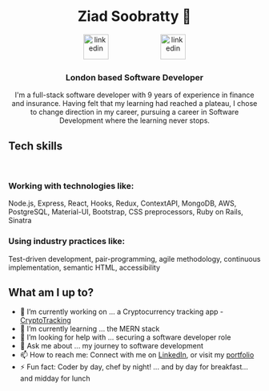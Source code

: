 <div align="center">  

# Ziad Soobratty 👋 
<a href="https://www.linkedin.com/in/ziad-soobratty-4aaab21a0/">
<img src="https://www.iconfinder.com/data/icons/free-social-icons/67/linkedin_circle_color-512.png" alt="linkedin" hspace="50" height="50" width="50"></a>
<a href="https://ziad-soobratty.netlify.app/">
<img src="https://cdn2.iconfinder.com/data/icons/seo-flat-6/128/33_Service_Portfolio-512.png" alt="linkedin" hspace="50" height="50" width="50"></a>  

### **London based Software Developer**

I'm a full-stack software developer with 9 years of experience in finance and insurance. Having felt that my learning had reached a plateau, I chose to change direction in my career, pursuing a career in Software Development where the learning never stops.

</div>

## Tech skills
<div align="center">
<a href="https://sourcerer.io/zsoobratty"><img src="https://img.shields.io/badge/JavaScript-508%20commits-orange.svg" alt=""></a>
<a href="https://sourcerer.io/zsoobratty"><img src="https://img.shields.io/badge/CSS-425%20commits-orange.svg" alt=""></a>
<a href="https://sourcerer.io/zsoobratty"><img src="https://img.shields.io/badge/HTML-409%20commits-orange.svg" alt=""></a>
<a href="https://sourcerer.io/zsoobratty"><img src="https://img.shields.io/badge/Ruby-138%20commits-orange.svg" alt=""></a>
<a href="https://sourcerer.io/zsoobratty"><img src="https://img.shields.io/badge/SQL-11%20commits-orange.svg" alt=""></a>
</div>

### Working with technologies like:
Node.js, Express, React, Hooks, Redux, ContextAPI, MongoDB, AWS, PostgreSQL, Material-UI, Bootstrap, CSS preprocessors, Ruby on Rails, Sinatra

### Using industry practices like:
Test-driven development, pair-programming, agile methodology, continuous implementation, semantic HTML, accessibility

## What am I up to?
- 🔭 I’m currently working on ... a Cryptocurrency tracking app - [CryptoTracking](https://github.com/zsoobratty/cryptotracking)
- 🌱 I’m currently learning ... the MERN stack
- 🤔 I’m looking for help with ... securing a software developer role
- 💬 Ask me about ... my journey to software development
- 📫 How to reach me: Connect with me on [LinkedIn](https://www.linkedin.com/in/ziad-soobratty/), or visit my [portfolio](https://ziad-soobratty.netlify.app/)
- ⚡ Fun fact: Coder by day, chef by night! ... and by day for breakfast... and midday for lunch